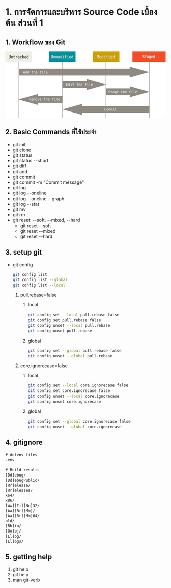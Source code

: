 # 1. การจัดการและบริหาร Source Code เบื้องต้น ส่วนที่ 1

## 1. Workflow ของ Git

![Workflow](./images/lifecycle.png)

## 2. Basic Commands ที่ใช้ประจำ

- git init
- git clone
- git status
- git status --short
- git diff
- git add
- git commit
- git commit -m "Commit message"
- git log
- git log --oneline
- git log --oneline --graph
- git log --stat
- git mv
- git rm
- git reset: --soft, --mixed, --hard
  - git reset --soft
  - git reset --mixed
  - git reset --hard

## 3. setup git

- git config

  ```sh
  git config list
  git config list --global
  git config list --local
  ```

  1. pull.rebase=false

     1. local

        ```sh
        git config set --local pull.rebase false
        git config set pull.rebase false
        git config unset --local pull.rebase
        git config unset pull.rebase
        ```

     2. global

        ```sh
        git config set --global pull.rebase false
        git config unset --global pull.rebase
        ```

  2. core.ignorecase=false

     1. local

        ```sh
        git config set --local core.ignorecase false
        git config set core.ignorecase false
        git config unset --local core.ignorecase
        git config unset core.ignorecase
        ```

     2. global

        ```sh
        git config set --global core.ignorecase false
        git config unset --global core.ignorecase
        ```

## 4. gitignore

```.gitignore
# dotenv files
.env

# Build results
[Dd]ebug/
[Dd]ebugPublic/
[Rr]elease/
[Rr]eleases/
x64/
x86/
[Ww][Ii][Nn]32/
[Aa][Rr][Mm]/
[Aa][Rr][Mm]64/
bld/
[Bb]in/
[Oo]bj/
[Ll]og/
[Ll]ogs/
```

## 5. getting help

1. git help <verb>
2. git <verb> help
3. man git-verb
